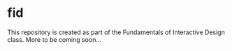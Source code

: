 # fid
This repository is created as part of the Fundamentals of Interactive Design class.
More to be coming soon...
